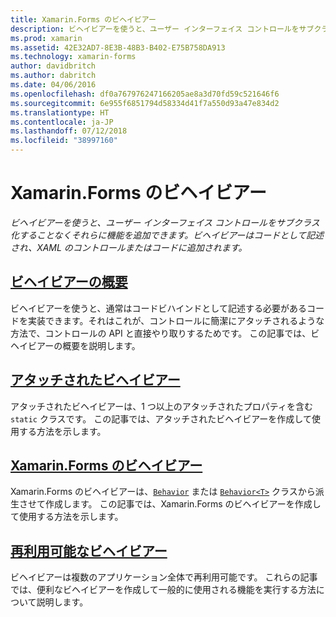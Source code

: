 ```yaml
---
title: Xamarin.Forms のビヘイビアー
description: ビヘイビアーを使うと、ユーザー インターフェイス コントロールをサブクラス化することなくそれらに機能を追加できます。 ビヘイビアーはコードとして記述され、XAML のコントロールまたはコードに追加されます。
ms.prod: xamarin
ms.assetid: 42E32AD7-8E3B-48B3-B402-E75B758DA913
ms.technology: xamarin-forms
author: davidbritch
ms.author: dabritch
ms.date: 04/06/2016
ms.openlocfilehash: df0a767976247166205ae8a3d70fd59c521646f6
ms.sourcegitcommit: 6e955f6851794d58334d41f7a550d93a47e834d2
ms.translationtype: HT
ms.contentlocale: ja-JP
ms.lasthandoff: 07/12/2018
ms.locfileid: "38997160"
---
```

# <a name="xamarinforms-behaviors"></a>Xamarin.Forms のビヘイビアー

_ビヘイビアーを使うと、ユーザー インターフェイス コントロールをサブクラス化することなくそれらに機能を追加できます。ビヘイビアーはコードとして記述され、XAML のコントロールまたはコードに追加されます。_

## <a name="introduction-to-behaviorsintroductionmd"></a>[ビヘイビアーの概要](introduction.md)

ビヘイビアーを使うと、通常はコードビハインドとして記述する必要があるコードを実装できます。それはこれが、コントロールに簡潔にアタッチされるような方法で、コントロールの API と直接やり取りするためです。 この記事では、ビヘイビアーの概要を説明します。

## <a name="attached-behaviorsattachedmd"></a>[アタッチされたビヘイビアー](attached.md)

アタッチされたビヘイビアーは、1 つ以上のアタッチされたプロパティを含む `static` クラスです。 この記事では、アタッチされたビヘイビアーを作成して使用する方法を示します。

## <a name="xamarinforms-behaviorscreatingmd"></a>[Xamarin.Forms のビヘイビアー](creating.md)

Xamarin.Forms のビヘイビアーは、[`Behavior`](xref:Xamarin.Forms.Behavior) または [`Behavior<T>`](xref:Xamarin.Forms.Behavior`1) クラスから派生させて作成します。 この記事では、Xamarin.Forms のビヘイビアーを作成して使用する方法を示します。

## <a name="reusable-behaviorsreusableindexmd"></a>[再利用可能なビヘイビアー](reusable/index.md)

ビヘイビアーは複数のアプリケーション全体で再利用可能です。 これらの記事では、便利なビヘイビアーを作成して一般的に使用される機能を実行する方法について説明します。
